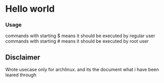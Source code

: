 # Hello world
### Usage
commands with starting $ means it should be executed by regular user <br>
commands with starting # means it should be executed by root user <br>
## Disclaimer
Wrote usecase only for archlinux. and its the document what i have been leared through 
